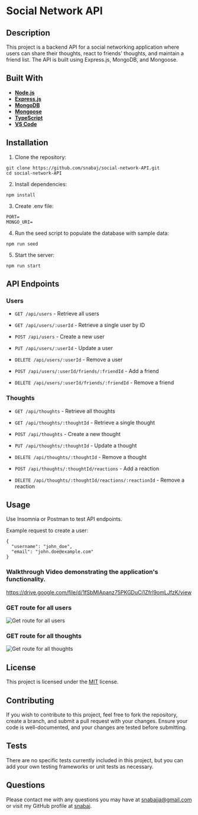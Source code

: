 # Social Network API

## Description

This project is a backend API for a social networking application where users can share their thoughts, react to friends' thoughts, and maintain a friend list. The API is built using Express.js, MongoDB, and Mongoose.

## Built With

- **[Node.js](https://nodejs.org/)**
- **[Express.js](https://expressjs.com/)**
- **[MongoDB](https://www.mongodb.com/)**
- **[Mongoose](https://mongoosejs.com/)**
- **[TypeScript](https://www.typescriptlang.org/)**
- **[VS Code](https://code.visualstudio.com/)**

## Installation

1. Clone the repository:
```
git clone https://github.com/snabaj/social-network-API.git
cd social-network-API
```

2. Install dependencies:
```
npm install
```

3. Create .env file:
 ```
PORT=
MONGO_URI=
```

4. Run the seed script to populate the database with sample data:
```
npm run seed
```

5. Start the server:
```
npm run start
```

## API Endpoints

### Users

- `GET /api/users` - Retrieve all users

- `GET /api/users/:userId` - Retrieve a single user by ID

- `POST /api/users` - Create a new user

- `PUT /api/users/:userId` - Update a user

- `DELETE /api/users/:userId` - Remove a user

- `POST /api/users/:userId/friends/:friendId` - Add a friend

- `DELETE /api/users/:userId/friends/:friendId` - Remove a friend

### Thoughts

- `GET /api/thoughts` - Retrieve all thoughts

- `GET /api/thoughts/:thoughtId` - Retrieve a single thought

- `POST /api/thoughts` - Create a new thought

- `PUT /api/thoughts/:thoughtId` - Update a thought

- `DELETE /api/thoughts/:thoughtId` - Remove a thought

- `POST /api/thoughts/:thoughtId/reactions` - Add a reaction

- `DELETE /api/thoughts/:thoughtId/reactions/:reactionId` - Remove a reaction

## Usage

Use Insomnia or Postman to test API endpoints.

Example request to create a user:
```
{
  "username": "john_doe",
  "email": "john.doe@example.com"
}
```
### Walkthrough Video demonstrating the application's functionality.

https://drive.google.com/file/d/1fSbMlApanz75PKGDuCi1Zfrl9omLJfzK/view

### GET route for all users

![Get route for all users](<src/Assets/Screenshot 2025-02-22 at 10.45.12 PM.png>)

### GET route for all thoughts

![Get route for all thoughts](<src/Assets/Screenshot 2025-02-22 at 10.46.28 PM.png>)

## License

This project is licensed under the [MIT](https://opensource.org/licenses/MIT) license.

## Contributing

If you wish to contribute to this project, feel free to fork the repository, create a branch, and submit a pull request with your changes. Ensure your code is well-documented, and your changes are tested before submitting.

## Tests

There are no specific tests currently included in this project, but you can add your own testing frameworks or unit tests as necessary.

## Questions

Please contact me with any questions you may have at [snabajja@gmail.com](mailto:snabajja@gmail.com) or visit my GitHub profile at [snabaj](https://github.com/snabaj).
